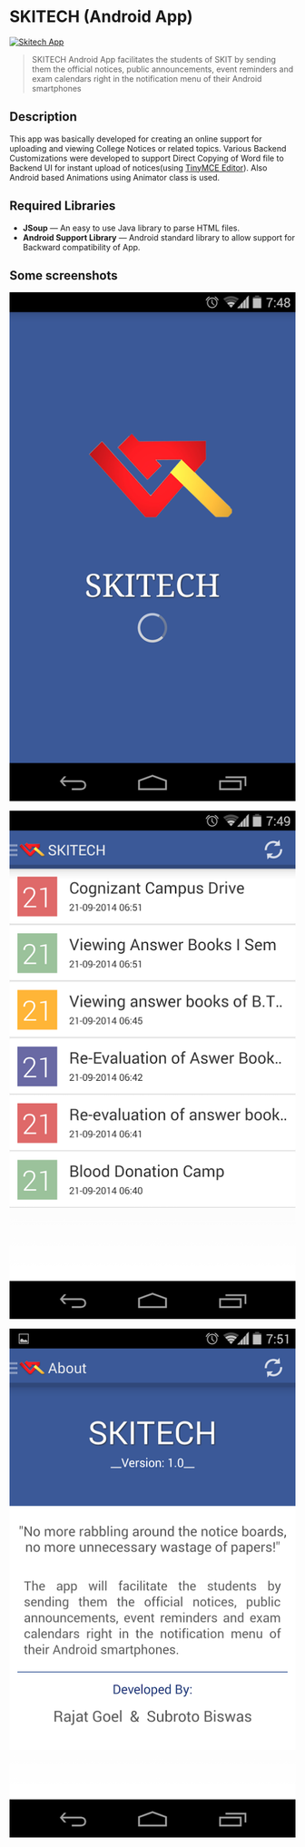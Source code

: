 SKITECH (Android App)
=====================

[![Skitech App](https://www.dropbox.com/s/t78nmhdcqezsyt1/skitech_version.svg?raw=1)](https://play.google.com/store/apps/details?id=in.ac.skit.skitech)

>SKITECH Android App facilitates the students of SKIT by sending them the official notices, public announcements, event reminders and exam calendars right in the notification menu of their Android smartphones

## Description

This app was basically developed for creating an online support for uploading and viewing College Notices or related topics. Various Backend Customizations were developed to support Direct Copying of Word file to Backend UI for instant upload of notices(using [TinyMCE Editor](https://www.tinymce.com/)). Also Android based Animations using Animator class is used.

## Required Libraries

- **JSoup** — An easy to use Java library to parse HTML files.
- **Android Support Library** — Android standard library to allow support for Backward compatibility of App.

## Some screenshots 
![](/1.png?raw=true)


![](/2.png?raw=true)


![](/3.png?raw=true)


